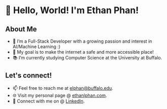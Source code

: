 # 👋 Hello, World! I'm **Ethan Phan**!

## About Me

- 👀 I’m a Full-Stack Developer with a growing passion and interest in AI/Machine Learning :)
- 🌱 My goal is to make the internet a safe and more accessible place!
- 📚 I’m currently studying Computer Science at the University at Buffalo.

## Let's connect!

- 📫 Feel free to reach me at [elphan@buffalo.edu](mailto:elphan@buffalo.edu).
- 🌐 Visit my personal page @ [ethanlphan.com](https://ethanlphan.com).
- 💬 Connect with me on @ [LinkedIn](https://www.linkedin.com/in/ethanlphan).

